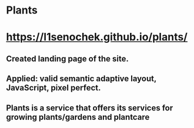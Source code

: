 # Plants
# https://l1senochek.github.io/plants/

## Created landing page of the site. 
## Applied: valid semantic adaptive layout, JavaScript, pixel perfect.
## Plants is a service that offers its services for growing plants/gardens and plantcare
